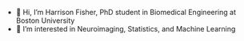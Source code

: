 - 👋 Hi, I’m Harrison Fisher, PhD student in Biomedical Engineering at Boston University
- 👀 I’m interested in Neuroimaging, Statistics, and Machine Learning


<!---
hpfisher3/hpfisher3 is a ✨ special ✨ repository because its `README.md` (this file) appears on your GitHub profile.
You can click the Preview link to take a look at your changes.
--->
